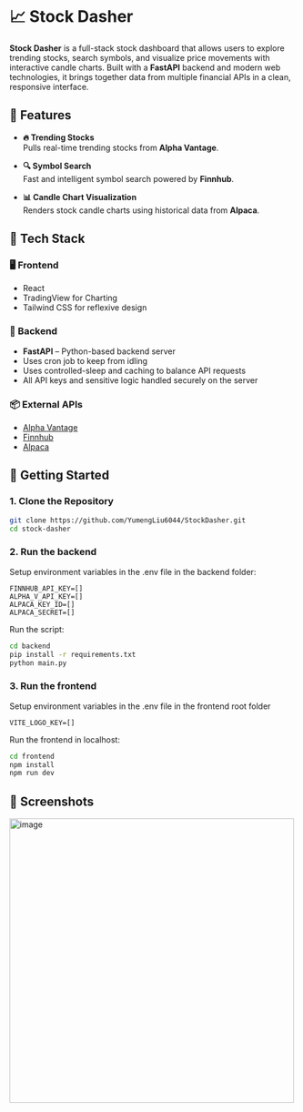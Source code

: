 # 📈 Stock Dasher

**Stock Dasher** is a full-stack stock dashboard that allows users to explore trending stocks, search symbols, and visualize price movements with interactive candle charts. Built with a **FastAPI** backend and modern web technologies, it brings together data from multiple financial APIs in a clean, responsive interface.


## 🔧 Features

- **🔥 Trending Stocks**  
  Pulls real-time trending stocks from **Alpha Vantage**.

- **🔍 Symbol Search**  
  Fast and intelligent symbol search powered by **Finnhub**.

- **📊 Candle Chart Visualization**  
  Renders stock candle charts using historical data from **Alpaca**.


## 🧱 Tech Stack

### 🖥 Frontend
- React
- TradingView for Charting
- Tailwind CSS for reflexive design

### 🐍 Backend
- **FastAPI** – Python-based backend server
- Uses cron job to keep from idling
- Uses controlled-sleep and caching to balance API requests
- All API keys and sensitive logic handled securely on the server

### 📦 External APIs
- [Alpha Vantage](https://www.alphavantage.co/)
- [Finnhub](https://finnhub.io/)
- [Alpaca](https://alpaca.markets/)


## 🚀 Getting Started

### 1. Clone the Repository

```bash
git clone https://github.com/YumengLiu6044/StockDasher.git
cd stock-dasher
```

### 2. Run the backend

Setup environment variables in the .env file in the backend folder:
```env
FINNHUB_API_KEY=[]
ALPHA_V_API_KEY=[]
ALPACA_KEY_ID=[]
ALPACA_SECRET=[]
```

Run the script:
```bash
cd backend
pip install -r requirements.txt
python main.py
```

### 3. Run the frontend

Setup environment variables in the .env file in the frontend root folder
```env
VITE_LOGO_KEY=[]
```

Run the frontend in localhost:
```bash
cd frontend
npm install
npm run dev
```

## 📸 Screenshots

<img width="500" alt="image" src="https://github.com/user-attachments/assets/b02614a5-6a6c-4e1b-97b9-8f9f513a8033" />


